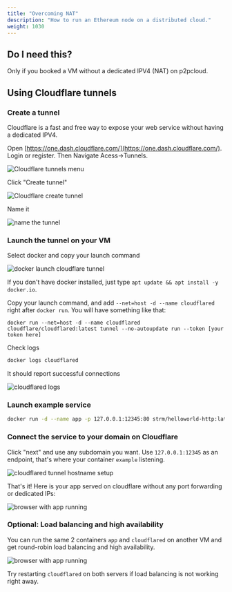 ```yaml
---
title: "Overcoming NAT"
description: "How to run an Ethereum node on a distributed cloud."
weight: 1030
---
```


## Do I need this?
Only if you booked a VM without a dedicated IPV4 (NAT) on p2pcloud.

## Using Cloudflare tunnels

### Create a tunnel

Cloudflare is a fast and free way to expose your web service without having a dedicated IPV4.

Open [https://one.dash.cloudflare.com/](https://one.dash.cloudflare.com/). Login or register. Then Navigate Acess->Tunnels. 

![Cloudflare tunnels menu](/imgs/docs/guides/overcoming-nat/tunnels_menu.png)

Click "Create tunnel"

![Cloudflare create tunnel](/imgs/docs/guides/overcoming-nat/create_tunnel.png)

Name it

![name the tunnel](/imgs/docs/guides/overcoming-nat/name.png)

### Launch the tunnel on your VM

Select docker and copy your launch command

![docker launch cloudflare tunnel](/imgs/docs/guides/overcoming-nat/docker_command.png)

If you don't have docker installed, just type `apt update && apt install -y docker.io`.

Copy your launch command, and add `--net=host -d --name cloudflared` right after `docker run`. You will have something like that:

```
docker run --net=host -d --name cloudflared cloudflare/cloudflared:latest tunnel --no-autoupdate run --token [your token here]
```

Check logs

```bash
docker logs cloudflared
```

It should report successful connections

![cloudflared logs](/imgs/docs/guides/overcoming-nat/logs.png)


### Launch example service
```bash
docker run -d --name app -p 127.0.0.1:12345:80 strm/helloworld-http:latest
```

### Connect the service to your domain on Cloudflare

Click "next" and use any subdomain you want. Use `127.0.0.1:12345` as an endpoint, that's where your container `example` listening.

![cloudflared tunnel hostname setup](/imgs/docs/guides/overcoming-nat/hostname.png)

That's it! Here is your app served on cloudflare without any port forwarding or dedicated IPs:

![browser with app running](/imgs/docs/guides/overcoming-nat/browser.png)

### Optional: Load balancing and high availability

You can run the same 2 containers `app` and `cloudflared` on another VM and get round-robin load balancing and high availability. 

![browser with app running](/imgs/docs/guides/overcoming-nat/lb.png)

Try restarting `cloudflared` on both servers if load balancing is not working right away.